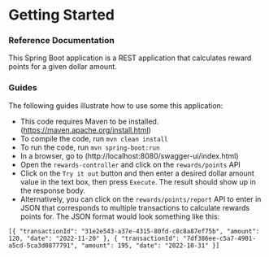 # Getting Started

### Reference Documentation
This Spring Boot application is a REST application that calculates reward points for a given dollar amount.


### Guides
The following guides illustrate how to use some this application:

* This code requires Maven to be installed. (https://maven.apache.org/install.html)
* To compile the code, run `mvn clean install`
* To run the code, run `mvn spring-boot:run`
* In a browser, go to (http://localhost:8080/swagger-ui/index.html)
* Open the `rewards-controller` and click on the `rewards/points` API
* Click on the `Try it out` button and then enter a desired dollar amount value in the text box, then press `Execute`. The result should show up in the response body.
* Alternatively, you can click on the `rewards/points/report` API to enter in JSON that corresponds to multiple transactions to calculate rewards points for. The JSON format would look something like this: 

`[{
"transactionId": "31e2e543-a37e-4315-80fd-c8c8a87ef75b",
"amount": 120,
"date": "2022-11-20"
},
{
"transactionId": "7df386ee-c5a7-4901-a5cd-5ca3d0877791",
"amount": 195,
"date": "2022-10-31"
}]`
